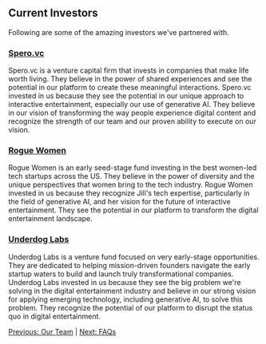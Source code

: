 ## Current Investors

Following are some of the amazing investors we've partnered with.

### [Spero.vc](https://spero.vc/)
Spero.vc is a venture capital firm that invests in companies that make life worth living. They believe in the power of shared experiences and see the potential in our platform to create these meaningful interactions. Spero.vc invested in us because they see the potential in our unique approach to interactive entertainment, especially our use of generative AI. They believe in our vision of transforming the way people experience digital content and recognize the strength of our team and our proven ability to execute on our vision.

### [Rogue Women](https://roguewmn.com/)
Rogue Women is an early seed-stage fund investing in the best women-led tech startups across the US. They believe in the power of diversity and the unique perspectives that women bring to the tech industry. Rogue Women invested in us because they recognize Jill's tech expertise, particularly in the field of generative AI, and her vision for the future of interactive entertainment. They see the potential in our platform to transform the digital entertainment landscape.

### [Underdog Labs](https://www.underdoglabs.io/)
Underdog Labs is a venture fund focused on very early-stage opportunities. They are dedicated to helping mission-driven founders navigate the early startup waters to build and launch truly transformational companies. Underdog Labs invested in us because they see the big problem we're solving in the digital entertainment industry and believe in our strong vision for applying emerging technology, including generative AI, to solve this problem. They recognize the potential of our platform to disrupt the status quo in digital entertainment.

[Previous: Our Team](https://github.com/rushtix/reelmagic/blob/main/docs/team.md) | [Next: FAQs](https://github.com/rushtix/reelmagic/blob/main/docs/faq.md)
